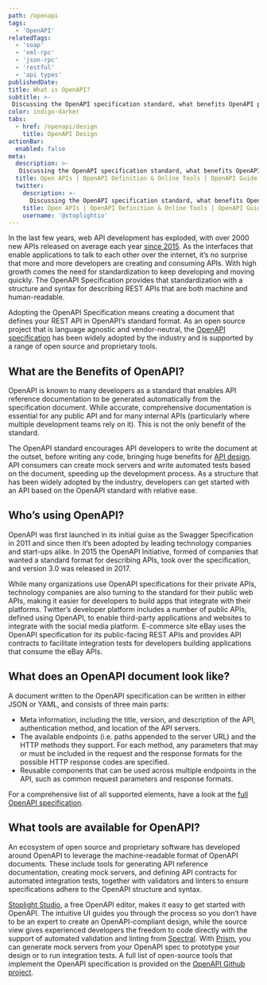 ```yaml
---
path: /openapi
tags:
  - 'OpenAPI'
relatedTags:
  - 'soap'
  - 'xml-rpc'
  - 'json-rpc'
  - 'restful' 
  - 'api types'
publishedDate:
title: What is OpenAPI?
subtitle: >-
 Discussing the OpenAPI specification standard, what benefits OpenAPI provides to development, and what OpenAPI tools are available.  
color: indigo-darker
tabs:
  - href: /openapi/design
    title: OpenAPI Design
actionBar:
  enabled: false
meta:
  description: >-
   Discussing the OpenAPI specification standard, what benefits OpenAPI provides to development, and what OpenAPI tools are available.
  title: Open APIs | OpenAPI Definition & Online Tools | OpenAPI Guide
  twitter:
    description: >-
      Discussing the OpenAPI specification standard, what benefits OpenAPI provides to development, and what OpenAPI tools are available. 
    title: Open APIs | OpenAPI Definition & Online Tools | OpenAPI Guide
    username: '@stoplightio'
---
```


In the last few years, web API development has exploded, with over 2000 new APIs released on average each year [since 2015](https://www.programmableweb.com/news/apis-show-faster-growth-rate-2019-previous-years/research/2019/07/17). As the interfaces that enable applications to talk to each other over the internet, it’s no surprise that more and more developers are creating and consuming APIs. With high growth comes the need for standardization to keep developing and moving quickly.  The OpenAPI Specification provides that standardization with a structure and syntax for describing REST APIs that are both machine and human-readable.

Adopting the OpenAPI Specification means creating a document that defines your REST API in OpenAPI’s standard format. As an open source project that is language agnostic and vendor-neutral, the [OpenAPI specification](https://www.openapis.org/) has been widely adopted by the industry and is supported by a range of open source and proprietary tools.

## What are the Benefits of OpenAPI?

OpenAPI is known to many developers as a standard that enables API reference documentation to be generated automatically from the specification document. While accurate, comprehensive documentation is essential for any public API and for many internal APIs (particularly where multiple development teams rely on it). This is not the only benefit of the standard.

The OpenAPI standard encourages API developers to write the document at the outset, before writing any code, bringing huge benefits for [API design](https://stoplight.io/openapi/design). API consumers can create mock servers and write automated tests based on the document, speeding up the development process. As a structure that has been widely adopted by the industry, developers can get started with an API based on the OpenAPI standard with relative ease.

## Who’s using OpenAPI?

OpenAPI was first launched in its initial guise as the Swagger Specification in 2011 and since then it’s been adopted by leading technology companies and start-ups alike. In 2015 the OpenAPI Initiative, formed of companies that wanted a standard format for describing APIs, took over the specification, and version 3.0 was released in 2017.

While many organizations use OpenAPI specifications for their private APIs, technology companies are also turning to the standard for their public web APIs, making it easier for developers to build apps that integrate with their platforms. Twitter’s developer platform includes a number of public APIs, defined using OpenAPI, to enable third-party applications and websites to integrate with the social media platform. E-commerce site eBay uses the OpenAPI specification for its public-facing REST APIs and provides API contracts to facilitate integration tests for developers building applications that consume the eBay APIs.

## What does an OpenAPI document look like?

A document written to the OpenAPI specification can be written in either JSON or YAML, and consists of three main parts:

- Meta information, including the title, version, and description of the API, authentication method, and location of the API servers.
- The available endpoints (i.e. paths appended to the server URL) and the HTTP methods they support. For each method, any parameters that may or must be included in the request and the response formats for the possible HTTP response codes are specified.
- Reusable components that can be used across multiple endpoints in the API, such as common request parameters and response formats.

For a comprehensive list of all supported elements, have a look at the [full OpenAPI specification](https://github.com/OAI/OpenAPI-Specification/blob/master/versions/3.0.3.md).

## What tools are available for OpenAPI?

An ecosystem of open source and proprietary software has developed around OpenAPI to leverage the machine-readable format of OpenAPI documents. These include tools for generating API reference documentation, creating mock servers, and defining API contracts for automated integration tests, together with validators and linters to ensure specifications adhere to the OpenAPI structure and syntax.

[Stoplight Studio](https://stoplight.io/studio/), a free OpenAPI editor, makes it easy to get started with OpenAPI. The intuitive UI guides you through the process so you don’t have to be an expert to create an OpenAPI-compliant design, while the source view gives experienced developers the freedom to code directly with the support of automated validation and linting from [Spectral](https://stoplight.io/open-source/spectral/). With [Prism](https://stoplight.io/open-source/prism/), you can generate mock servers from your OpenAPI spec to prototype your design or to run integration tests. A full list of open-source tools that implement the OpenAPI specification is provided on the [OpenAPI Github project](https://github.com/OAI/OpenAPI-Specification/blob/master/IMPLEMENTATIONS.md).
